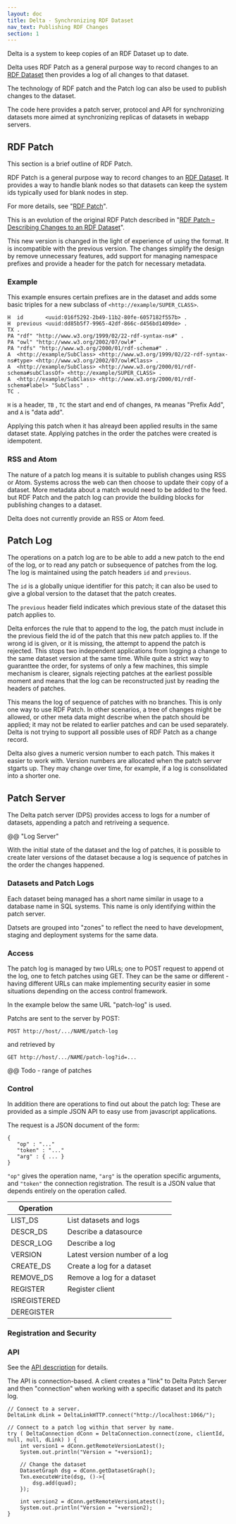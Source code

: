 ```yaml
---
layout: doc
title: Delta - Synchronizing RDF Dataset
nav_text: Publishing RDF Changes
section: 1
---
```

Delta is a system to keep copies of an RDF Dataset up to date.

Delta uses RDF Patch as a general purpose way to record changes to
an [RDF Dataset](https://www.w3.org/TR/rdf11-concepts/#section-dataset)
then provides a log of all changes to that dataset.

The technology of RDF patch and the Patch log can also be used to
publish changes to the dataset.

The code here provides a patch server, protocol and API for
synchronizing datasets more aimed at synchronizing replicas of datasets
in webapp servers.

## RDF Patch

This section is a brief outline of RDF Patch.

RDF Patch is a general purpose way to record changes to an [RDF
Dataset](https://www.w3.org/TR/rdf11-concepts/#section-dataset).
It provides a way to handle blank nodes so that datasets can keep the
system ids typically used for blank nodes in step.

For more details, see "[RDF Patch](rdf-patch.md)".

This is an evolution of the original RDF Patch described in
"[RDF Patch &ndash; Describing Changes to an RDF Dataset](https://afs.github.io/rdf-patch/)".

This new version is changed in the light of experience of using the
format. It is incompatible with the previous version.  The changes
simplify the design by remove unnecessary features, add support for
managing namespace prefixes and provide a header for the patch for
necessary metadata.

### Example

This example ensures certain prefixes are in the dataset and adds some
basic triples for a new subclass of `<http://example/SUPER_CLASS>`.

```
H  id       <uuid:016f5292-2b49-11b2-80fe-6057182f557b> .
H  previous <uuid:dd85b5f7-9965-42df-866c-d456bd1409de> .
TX .
PA "rdf" "http://www.w3.org/1999/02/22-rdf-syntax-ns#" .
PA "owl" "http://www.w3.org/2002/07/owl#" .
PA "rdfs" "http://www.w3.org/2000/01/rdf-schema#" .
A  <http://example/SubClass> <http://www.w3.org/1999/02/22-rdf-syntax-ns#type> <http://www.w3.org/2002/07/owl#Class> .
A  <http://example/SubClass> <http://www.w3.org/2000/01/rdf-schema#subClassOf> <http://example/SUPER_CLASS> .
A  <http://example/SubClass> <http://www.w3.org/2000/01/rdf-schema#label> "SubClass" .
TC .
```

`H` is a header, `TB` , `TC` the start and end of changes, `PA` meanas "Prefix Add",
and `A` is "data add".

Applying this patch when it has alreayd been applied results in the same
dataset state. Applying patches in the order the patches were
created is idempotent.

### RSS and Atom

The nature of a patch log means it is suitable to publish changes using
RSS or Atom.  Systems across the web can then choose to update their
copy of a dataset.  More metadata about a match would need to be added
to the feed. but RDF Patch and the patch log can provide the building
blocks for publishing changes to a dataset.

Delta does not currently provide an RSS or Atom feed.

## Patch Log

The operations on a patch log are to be able to add a new patch to the
end of the log, or to read any patch or subsequence of patches from the
log. The log is maintained using the patch headers  `id` and `previous`.

The `id` is a globally unique identifier for this patch; it can also be
used to give a global version to the dataset that the patch creates.

The `previous` header field indicates which previous state of the
dataset this patch applies to.

Delta enforces the rule that to append to the log, the patch must
include in the previous field the id of the patch that this new patch
applies to.  If the wrong id is given, or it is missing, the attempt to
append the patch is rejected. This stops two independent applications
from logging a change to the same dataset version at the same time.
While quite a strict way to guaranttee the order, for systems of only a
few machines, this simple mechanism is clearer, signals rejecting
patches at the earliest possible moment and means that the log can be
reconstructed just by reading the headers of patches.

This means the log of sequence of patches with no branches.  This is
only one way to use RDF Patch.  In other scenarios, a tree of changes
might be allowed, or other meta data might describe when the patch
should be applied; it may not be related to earlier patches and can be
used separately.  Delta is not trying to support all possible uses of
RDF Patch as a change record.

Delta also gives a numeric version number to each patch.  This makes it
easier to work with.  Version numbers are allocated when the patch
server stgarts up.  They may change over time, for example, if a log is
consolidated into a shorter one.

## Patch Server

The Delta patch server (DPS) provides access to logs for a number of datasets,
appending a patch and retriveing a sequence.

@@ "Log Server"

With the initial state of the dataset and the log of patches, it is
possible to create later versions of the dataset because a log is
sequence of patches in the order the changes happened.

### Datasets and Patch Logs

Each dataset being managed has a short name similar in usage to a
database name in SQL systems. This name is only identifying within the
patch server.

Datsets are grouped into "zones" to reflect the need to have development,
staging and deployment systems for the same data.

### Access

The patch log is managed by two URLs; one to POST request to append ot
the log, one to fetch patches using GET.  They can be the same or
different - having different URLs can make implementing security easier
in some situations depending on the access control framework.

In the example below the same URL "patch-log" is used.

Patchs are sent to the server by POST:

    POST http://host/.../NAME/patch-log

and retrieved by

    GET http://host/.../NAME/patch-log?id=...

@@ Todo - range of patches

### Control

In addition there are operations to find out about the patch log:
These are provided as a simple JSON API to easy use from javascript
applications.

The request is a JSON document of the form:

```
{
   "op" : "..."
   "token" : "..."
   "arg" : { ... }
}
```

`"op"` gives the operation name, `"arg"` is the operation specific
arguments, and `"token"` the connection registration.  The result is a
JSON value that depends entirely on the operation called.

| Operation     | |
| ------------- | ---- |
| LIST_DS       | List datasets and logs |
| DESCR_DS      | Describe a datasource |
| DESCR_LOG     | Describe a log |
| VERSION       | Latest version number of a log |
| CREATE_DS     | Create a log for a dataset |
| REMOVE_DS     | Remove a log for a dataset |
| REGISTER      | Register client |
| ISREGISTERED  | |
| DEREGISTER    | |

### Registration and Security

### API

See the [API description](delta-api.md) for details.

The API is connection-based. A client creates a "link" to Delta Patch
Server and then "connection" when working with a specific dataset and
its patch log.

```
// Connect to a server.
DeltaLink dLink = DeltaLinkHTTP.connect("http://localhost:1066/");

// Connect to a patch log within that server by name.
try ( DeltaConnection dConn = DeltaConnection.connect(zone, clientId, null, null, dLink) ) {
    int version1 = dConn.getRemoteVersionLatest();
    System.out.println("Version = "+version1);

    // Change the dataset
    DatasetGraph dsg = dConn.getDatasetGraph();
    Txn.executeWrite(dsg, ()->{
        dsg.add(quad);
    });

    int version2 = dConn.getRemoteVersionLatest();
    System.out.println("Version = "+version2);
}
```
